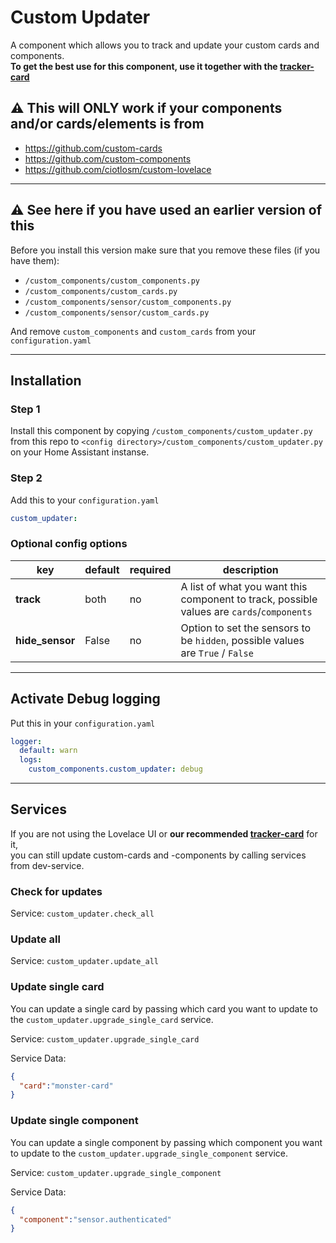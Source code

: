# Custom Updater

A component which allows you to track and update your custom cards and components.\
**To get the best use for this component, use it together with the [tracker-card](https://github.com/custom-cards/tracker-card)**

## ⚠️ This will **ONLY** work if your components and/or cards/elements is from

- https://github.com/custom-cards
- https://github.com/custom-components
- https://github.com/ciotlosm/custom-lovelace

***

## ⚠️ See here **if** you have used an earlier version of this

Before  you install this version make sure that you remove these files (if you have them):

- `/custom_components/custom_components.py`
- `/custom_components/custom_cards.py`
- `/custom_components/sensor/custom_components.py`
- `/custom_components/sensor/custom_cards.py`

And remove `custom_components` and `custom_cards` from your `configuration.yaml`

***

## Installation

### Step 1

Install this component by copying `/custom_components/custom_updater.py` from this repo to `<config directory>/custom_components/custom_updater.py` on your Home Assistant instanse.


### Step 2

Add this to your `configuration.yaml`

```yaml
custom_updater:
```

### Optional config options

| key | default | required | description
| --- | --- | --- | ---
| **track** | both | no | A list of what you want this component to track, possible values are `cards`/`components`
| **hide_sensor** | False | no | Option to set the sensors to be `hidden`, possible values are `True` / `False`

***

## Activate Debug logging

Put this in your `configuration.yaml`

```yaml
logger:
  default: warn
  logs:
    custom_components.custom_updater: debug
```

***

## Services

If you are not using the Lovelace UI or **our recommended [tracker-card](https://github.com/custom-cards/tracker-card)** for it,\
you can still update custom-cards and -components by calling services from dev-service.

### Check for updates

Service: `custom_updater.check_all`

### Update all

Service: `custom_updater.update_all`

### Update single card

You can update a single card by passing which card you want to update to the `custom_updater.upgrade_single_card` service.

Service: `custom_updater.upgrade_single_card`

Service Data:

```json
{
  "card":"monster-card"
}
```

### Update single component

You can update a single component by passing which component you want to update to the  `custom_updater.upgrade_single_component` service.

Service: `custom_updater.upgrade_single_component`

Service Data:

```json
{
  "component":"sensor.authenticated"
}
```
